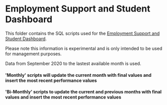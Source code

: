 # Employment Support and Student Dashboard
This folder contains the SQL scripts used for the [Employment Support and Student Dashboard](https://future.nhs.uk/NHSTalkingTherapies/view?objectID=42587056).

Please note this information is experimental and is only intended to be used for management purposes.

Data from September 2020 to the lastest available month is used.

#### 'Monthly' scripts will update the current month with final values and insert the most recent performance values
#### 'Bi-Monthly' scripts to update the current and previous months with final values and insert the most recent performance values
